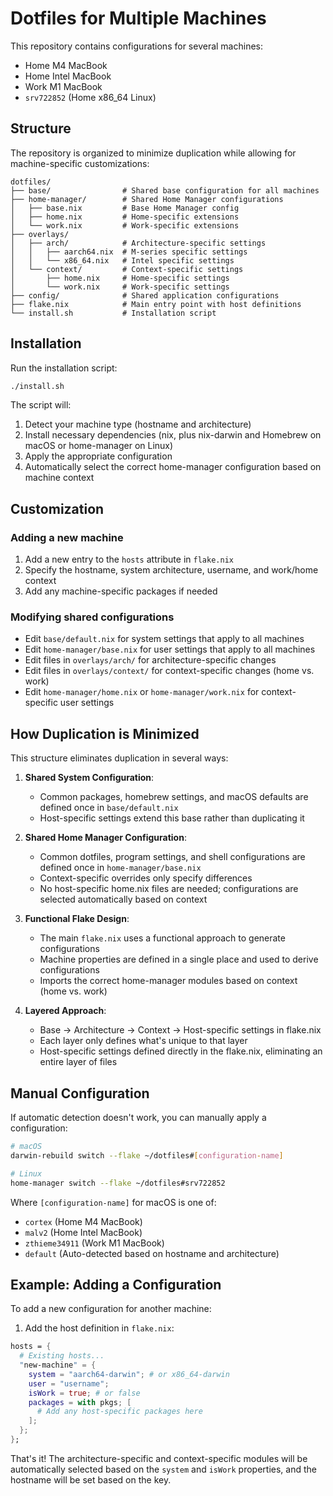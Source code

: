 # Dotfiles for Multiple Machines

This repository contains configurations for several machines:
- Home M4 MacBook
- Home Intel MacBook
- Work M1 MacBook
- `srv722852` (Home x86_64 Linux)

## Structure

The repository is organized to minimize duplication while allowing for machine-specific customizations:

```
dotfiles/
├── base/                # Shared base configuration for all machines
├── home-manager/        # Shared Home Manager configurations
│   ├── base.nix         # Base Home Manager config
│   ├── home.nix         # Home-specific extensions
│   └── work.nix         # Work-specific extensions
├── overlays/
│   ├── arch/            # Architecture-specific settings
│   │   ├── aarch64.nix  # M-series specific settings
│   │   └── x86_64.nix   # Intel specific settings
│   └── context/         # Context-specific settings
│       ├── home.nix     # Home-specific settings
│       └── work.nix     # Work-specific settings
├── config/              # Shared application configurations
├── flake.nix            # Main entry point with host definitions
└── install.sh           # Installation script
```

## Installation

Run the installation script:

```bash
./install.sh
```

The script will:
1. Detect your machine type (hostname and architecture)
2. Install necessary dependencies (nix, plus nix-darwin and Homebrew on macOS or home-manager on Linux)
3. Apply the appropriate configuration
4. Automatically select the correct home-manager configuration based on machine context

## Customization

### Adding a new machine

1. Add a new entry to the `hosts` attribute in `flake.nix`
2. Specify the hostname, system architecture, username, and work/home context
3. Add any machine-specific packages if needed

### Modifying shared configurations

- Edit `base/default.nix` for system settings that apply to all machines
- Edit `home-manager/base.nix` for user settings that apply to all machines
- Edit files in `overlays/arch/` for architecture-specific changes
- Edit files in `overlays/context/` for context-specific changes (home vs. work)
- Edit `home-manager/home.nix` or `home-manager/work.nix` for context-specific user settings

## How Duplication is Minimized

This structure eliminates duplication in several ways:

1. **Shared System Configuration**:
   - Common packages, homebrew settings, and macOS defaults are defined once in `base/default.nix`
   - Host-specific settings extend this base rather than duplicating it

2. **Shared Home Manager Configuration**:
   - Common dotfiles, program settings, and shell configurations are defined once in `home-manager/base.nix`
   - Context-specific overrides only specify differences
   - No host-specific home.nix files are needed; configurations are selected automatically based on context

3. **Functional Flake Design**:
   - The main `flake.nix` uses a functional approach to generate configurations
   - Machine properties are defined in a single place and used to derive configurations
   - Imports the correct home-manager modules based on context (home vs. work)

4. **Layered Approach**:
   - Base → Architecture → Context → Host-specific settings in flake.nix
   - Each layer only defines what's unique to that layer
   - Host-specific settings defined directly in the flake.nix, eliminating an entire layer of files

## Manual Configuration

If automatic detection doesn't work, you can manually apply a configuration:

```bash
# macOS
darwin-rebuild switch --flake ~/dotfiles#[configuration-name]

# Linux
home-manager switch --flake ~/dotfiles#srv722852
```

Where `[configuration-name]` for macOS is one of:
- `cortex` (Home M4 MacBook)
- `malv2` (Home Intel MacBook)
- `zthieme34911` (Work M1 MacBook)
- `default` (Auto-detected based on hostname and architecture)

## Example: Adding a Configuration

To add a new configuration for another machine:

1. Add the host definition in `flake.nix`:
```nix
hosts = {
  # Existing hosts...
  "new-machine" = {
    system = "aarch64-darwin"; # or x86_64-darwin
    user = "username";
    isWork = true; # or false
    packages = with pkgs; [
      # Add any host-specific packages here
    ];
  };
};
```

That's it! The architecture-specific and context-specific modules will be automatically selected based on the `system` and `isWork` properties, and the hostname will be set based on the key.
